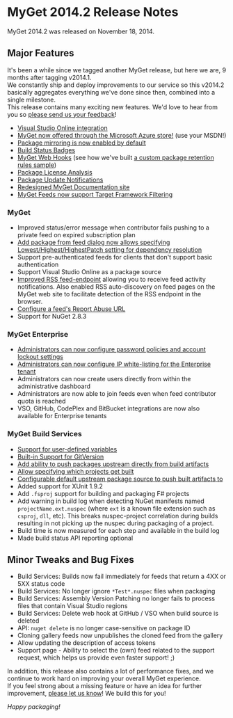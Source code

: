 # MyGet 2014.2 Release Notes

MyGet 2014.2 was released on November 18, 2014.

## Major Features

It's been a while since we tagged another MyGet release, but here we are, 9 months after tagging v2014.1.  
We constantly ship and deploy improvements to our service so this v2014.2 basically aggregates everything we've done since then, combined into a single milestone.  
This release contains many exciting new features. We'd love to hear from you so [please send us your feedback](http://myget.uservoice.com/)!

* [Visual Studio Online integration](http://blog.myget.org/post/2014/05/12/Announcing-Visual-Studio-Online-integration.aspx)
* [MyGet now offered through the Microsoft Azure store!](http://blog.myget.org/post/2014/08/05/MyGet-now-offered-through-the-Microsoft-Azure-Store.aspx) \(use your MSDN!\)
* [Package mirroring is now enabled by default](http://blog.myget.org/post/2014/05/19/package-mirroring-is-now-enabled-by-default.aspx)
* [Build Status Badges](http://blog.myget.org/post/2014/01/15/Build-Status-Badges.aspx)
* [MyGet Web Hooks](http://blog.myget.org/post/2014/09/10/Introducing-MyGet-webhooks.aspx) \(see how we've built [a custom package retention rules sample](http://blog.myget.org/post/2014/10/16/Implementing-custom-package-retention-using-webhooks.aspx)\)
* [Package License Analysis](http://blog.myget.org/post/2014/06/03/Creating-a-license-report-for-your-NuGet-packages.aspx)
* [Package Update Notifications](http://blog.myget.org/post/2014/09/23/Notifications-let-you-know-when-a-package-is-updated.aspx)
* [Redesigned MyGet Documentation site](http://blog.myget.org/post/2014/03/03/MyGet-Documentation-site-redesigned.aspx)
* [MyGet Feeds now support Target Framework Filtering](http://blog.myget.org/post/2014/10/08/myget-feeds-now-support-target-framework-filtering.aspx)

### MyGet

* Improved status/error message when contributor fails pushing to a private feed on expired subscription plan
* [Add package from feed dialog now allows specifying Lowest/Highest/HighestPatch setting for dependency resolution](http://blog.myget.org/post/2014/05/05/Picking-the-right-dependency-version-adding-packages-from-NuGet.aspx)
* Support pre-authenticated feeds for clients that don't support basic authentication
* Support Visual Studio Online as a package source
* [Improved RSS feed-endpoint](http://blog.myget.org/post/2014/04/07/get-notified-of-feed-activity-through-rss.aspx) allowing you to receive feed activity notifications. Also enabled RSS auto-discovery on feed pages on the MyGet web site to facilitate detection of the RSS endpoint in the browser.
* [Configure a feed's Report Abuse URL](http://blog.myget.org/post/2014/08/18/Configure-a-feeds-Report-Abuse-URL.aspx)
* Support for NuGet 2.8.3

### MyGet Enterprise

* [Administrators can now configure password policies and account lockout settings](http://blog.myget.org/post/2014/04/25/Configuring-password-policies-and-account-lockout-using-MyGet-Enterprise.aspx)
* [Administrators can now configure IP white-listing for the Enterprise tenant](http://blog.myget.org/post/2014/11/13/IP-whitelisting-for-MyGet-Enterprise-customers.aspx)
* Administrators can now create users directly from within the administrative dashboard
* Administrators are now able to join feeds even when feed contributor quota is reached
* VSO, GitHub, CodePlex and BitBucket integrations are now also available for Enterprise tenants

### MyGet Build Services

* [Support for user-defined variables](http://blog.myget.org/post/2014/10/14/User-defined-environment-variables-in-MyGet-builds.aspx)
* [Built-in Support for GitVersion](http://docs.myget.org/docs/reference/build-services#GitVersion_and_Semantic_Versioning)
* [Add ability to push packages upstream directly from build artifacts](http://blog.myget.org/post/2014/06/26/Promoting-packages-generated-during-build.aspx)
* [Allow specifying which projects get built](http://blog.myget.org/post/2014/03/10/Specifying-which-projects-get-built-with-MyGet-Build-Services.aspx)
* [Configurable default upstream package source to push built artifacts to](http://blog.myget.org/post/2014/03/25/Setting-default-package-sources-during-build.aspx)
* Added support for XUnit 1.9.2
* Add `.fsproj` support for building and packaging F\# projects
* Add warning in build log when detecting NuGet manifests named `projectName.ext.nuspec` \(where `ext` is a known file extension such as `csproj`, `dll`, etc\). This breaks nuspec-project correlation during builds resulting in not picking up the nuspec during packaging of a project.
* Build time is now measured for each step and available in the build log
* Made build status API reporting optional

## Minor Tweaks and Bug Fixes

* Build Services: Builds now fail immediately for feeds that return a 4XX or 5XX status code
* Build Services: No longer ignore `*Test*.nuspec` files when packaging
* Build Services: Assembly Version Patching no longer fails to process files that contain Visual Studio regions
* Build Services: Delete web hook at GitHub / VSO when build source is deleted
* API: `nuget delete` is no longer case-sensitive on package ID
* Cloning gallery feeds now unpublishes the cloned feed from the gallery
* Allow updating the description of access tokens
* Support page - Ability to select the \(own\) feed related to the support request, which helps us provide even faster support! ;\)

In addition, this release also contains a lot of performance fixes, and we continue to work hard on improving your overall MyGet experience.  
If you feel strong about a missing feature or have an idea for further improvement, [please let us know](http://myget.uservoice.com/)! We build this for you!

_Happy packaging!_

